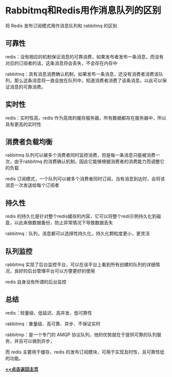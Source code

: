 # Rabbitmq和Redis用作消息队列的区别

将 Redis 发布订阅模式用作消息队列和 rabbitmq 的区别

## 可靠性

redis：没有相应的机制保证消息的可靠消费，如果发布者发布一条消息，而没有对应的订阅者的话，这条消息将会丢失，不会存在内存中

rabbitmq：具有消息消费确认机制，如果发布一条消息，还没有消费者消费该队列，那么这条消息将一直会放在队列中，知道消费者消费了该条消息，以此可以保证消息的可靠消费。

## 实时性

redis：实时性高，redis 作为高效的缓存服务器，所有数据都存在服务器中，所以具有更高的实时性

## 消费者负载均衡

rabbitmq 队列可以被多个消费者同时监控消费，但是每一条消息只能被消费一次，由于rabbitmq 的消费确认机制，因此它能够根据消费者的消费能力而调整它的负载

redis 订阅模式，一个队列可以被多个消费者同时订阅，当有消息到达时，会将该消息一次发送给每个订阅者

## 持久性

redis 的持久化是针对整个redis缓存的内容，它可以将整个redi示例持久化到磁盘，以此来做数据备份，防止异常情况下导致数据丢失

rabbitmq：队列，消息都可以选择性持久化，持久化颗粒度更小，更灵活

## 队列监控

rabbitmq 实现了后台监控平台，可以在该平台上看到所有创建的队列的详细情况，良好的后台管理平台可以方便更好的使用

redis 自身没有所谓的后台监控



## 总结

redis：轻量级、低延迟、高并发、低可靠性

rabbitmq：重量级、高可靠、异步、不保证实时

rabbitmp：是一个专门的 AMQP 协议队列，他的优势就在于提供可靠的队列服务，并且可以做到异步，

而 redis 主要用于缓存，redis 的发布订阅模块，可用于实现及时性，且可靠性低的功能。





 **<u>[<<点击返回主页](https://liudandandear.gitee.io)</u>**